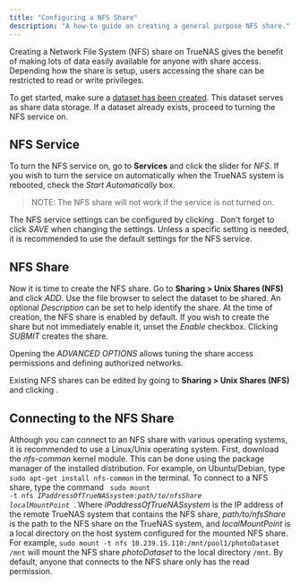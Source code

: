 ```yaml
---
title: "Configuring a NFS Share"
description: "A how-to guide on creating a general purpose NFS share."
---
```


Creating a Network File System (NFS) share on TrueNAS gives the benefit
of making lots of data easily available for anyone with share access.
Depending how the share is setup, users accessing the
share can be restricted to read or write privileges.

To get started, make sure a
<a href="/hub/initial-setup/storage/datasets">dataset has been created</a>.
This dataset serves as share data storage.
If a dataset already exists, proceed to turning the NFS service
on.

## NFS Service

To turn the NFS service on, go to **Services** and click the slider for
*NFS*. If you wish to turn the service on automatically when the TrueNAS
system is rebooted, check the *Start Automatically* box.

> NOTE: The NFS share will not work if the service is not turned on.

The NFS service settings can be configured by clicking
<i class="fas fa-pen"></i>. Don't forget to click *SAVE* when changing
the settings. Unless a specific setting is needed, it is recommended to
use the default settings for the NFS service.

## NFS Share

Now it is time to create the NFS share. Go to
**Sharing > Unix Shares (NFS)** and click *ADD*. Use the file browser to
select the dataset to be shared. An optional *Description* can be set to
help identify the share. At the time of creation, the NFS share is
enabled by default. If you wish to create the share but not immediately enable it,
unset the *Enable* checkbox. Clicking *SUBMIT* creates the share.

Opening the *ADVANCED OPTIONS* allows tuning the share access
permissions and defining authorized networks.

Existing NFS shares can be edited by going to
**Sharing > Unix Shares (NFS)** and clicking
<i class="fas fa-ellipsis-v"></i>.

## Connecting to the NFS Share

Although you can connect to an NFS share with various operating systems,
it is recommended to use a Linux/Unix operating system. First, download
the *nfs-common* kernel module. This can be done using the package
manager of the installed distribution. For example, on Ubuntu/Debian,
type `sudo apt-get install nfs-common` in the terminal. To connect to a
NFS share, type the command
<code>
sudo mount -t nfs <i>IPaddressOfTrueNASsystem</i>:<i>path/to/nfsShare</i> <i>localMountPoint</i>
</code>.
Where *IPaddressOfTrueNASsystem* is the IP address of the remote TrueNAS
system that contains the NFS share, *path/to/nfsShare* is the path to
the NFS share on the TrueNAS system, and *localMountPoint* is a local
directory on the host system configured for the mounted NFS share. For
example, `sudo mount -t nfs 10.239.15.110:/mnt/pool1/photoDataset /mnt`
will mount the NFS share *photoDataset* to the local directory `/mnt`.
By default, anyone that connects to the NFS share only has the read
permission.
